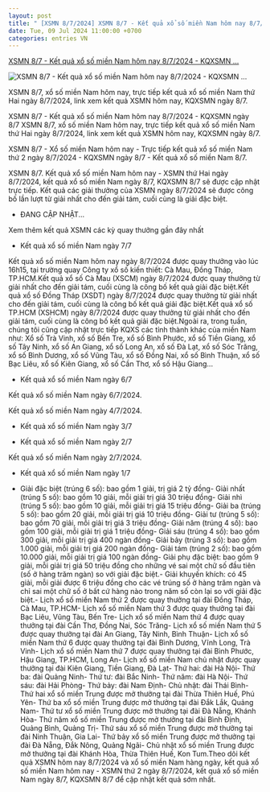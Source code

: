 ```yaml
---
layout: post
title: " [XSMN 8/7/2024] XSMN 8/7 - Kết quả xổ số miền Nam hôm nay 8/7/2024 - KQXSMN ..."
date: Tue, 09 Jul 2024 11:00:00 +0700
categories: entries VN
---
```

[XSMN 8/7 - Kết quả xổ số miền Nam hôm nay 8/7/2024 - KQXSMN ...](https://phapluat.suckhoedoisong.vn/xsmn-8-7-ket-qua-xo-so-mien-nam-hom-nay-8-7-2024-kqxsmn-ngay-8-7-62851.html)

![XSMN 8/7 - Kết quả xổ số miền Nam hôm nay 8/7/2024 - KQXSMN ...](https://skds.1cdn.vn/thumbs/1200x630/2024/07/08/suckhoedoisong.qltns.mediacdn.vn-zoom-600_315-324455921873985536-2024-6-6-_ket-qua-xo-so-mien-nam-hom-nay-1-171765848753717305556-92-136-675-1069-crop-1717658515175504270321.png)

XSMN 8/7, xổ số miền Nam hôm nay, trực tiếp kết quả xổ số miền Nam thứ Hai ngày 8/7/2024, link xem kết quả XSMN hôm nay, KQXSMN ngày 8/7.

XSMN 8/7 - Kết quả xổ số miền Nam hôm nay 8/7/2024 - KQXSMN ngày 8/7 XSMN 8/7, xổ số miền Nam hôm nay, trực tiếp kết quả xổ số miền Nam thứ Hai ngày 8/7/2024, link xem kết quả XSMN hôm nay, KQXSMN ngày 8/7.

XSMN 8/7 - Xổ số miền Nam hôm nay - Trực tiếp kết quả xổ số miền Nam thứ 2 ngày 8/7/2024 - KQXSMN ngày 8/7 - Kết quả xổ số miền Nam 8/7.

XSMN 8/7. Kết quả xổ số miền Nam hôm nay - XSMN thứ Hai ngày 8/7/2024, kết quả xổ số miền Nam ngày 8/7, KQXSMN 8/7 sẽ được cập nhật trực tiếp. Kết quả các giải thưởng của XSMN ngày 8/7/2024 sẽ được công bố lần lượt từ giải nhất cho đến giải tám, cuối cùng là giải đặc biệt.

* ĐANG CẬP NHẬT...

Xem thêm kết quả XSMN các kỳ quay thưởng gần đây nhất

- Kết quả xổ số miền Nam ngày 7/7

Kết quả xổ số miền Nam hôm nay ngày 8/7/2024 được quay thưởng vào lúc 16h15, tại trường quay Công ty xổ số kiến thiết: Cà Mau, Đồng Tháp, TP.HCM.Kết quả xổ số Cà Mau (XSCM) ngày 8/7/2024 được quay thưởng từ giải nhất cho đến giải tám, cuối cùng là công bố kết quả giải đặc biệt.Kết quả xổ số Đồng Tháp (XSDT) ngày 8/7/2024 được quay thưởng từ giải nhất cho đến giải tám, cuối cùng là công bố kết quả giải đặc biệt.Kết quả xổ số TP.HCM (XSHCM) ngày 8/7/2024 được quay thưởng từ giải nhất cho đến giải tám, cuối cùng là công bố kết quả giải đặc biệt.Ngoài ra, trong tuần, chúng tôi cũng cập nhật trực tiếp KQXS các tỉnh thành khác của miền Nam như: Xổ số Trà Vinh, xổ số Bến Tre, xổ số Bình Phước, xổ số Tiền Giang, xổ số Tây Ninh, xổ số An Giang, xổ số Long An, xổ số Đà Lạt, xổ số Sóc Trăng, xổ số Bình Dương, xổ số Vũng Tàu, xổ số Đồng Nai, xổ số Bình Thuận, xổ số Bạc Liêu, xổ số Kiên Giang, xổ số Cần Thơ, xổ số Hậu Giang...

- Kết quả xổ số miền Nam ngày 6/7

Kết quả xổ số miền Nam ngày 6/7/2024.



Kết quả xổ số miền Nam ngày 4/7/2024.

- Kết quả xổ số miền Nam ngày 3/7

- Kết quả xổ số miền Nam ngày 2/7



Kết quả xổ số miền Nam ngày 2/7/2024.

- Kết quả xổ số miền Nam ngày 1/7

- Giải đặc biệt (trúng 6 số): bao gồm 1 giải, trị giá 2 tỷ đồng- Giải nhất (trúng 5 số): bao gồm 10 giải, mỗi giải trị giá 30 triệu đồng- Giải nhì (trúng 5 số): bao gồm 10 giải, mỗi giải trị giá 15 triệu đồng- Giải ba (trúng 5 số): bao gồm 20 giải, mỗi giải trị giá 10 triệu đồng- Giải tư (trúng 5 số): bao gồm 70 giải, mỗi giải trị giá 3 triệu đồng- Giải năm (trúng 4 số): bao gồm 100 giải, mỗi giải trị giá 1 triệu đồng- Giải sáu (trúng 4 số): bao gồm 300 giải, mỗi giải trị giá 400 ngàn đồng- Giải bảy (trúng 3 số): bao gồm 1.000 giải, mỗi giải trị giá 200 ngàn đồng- Giải tám (trúng 2 số): bao gồm 10.000 giải, mỗi giải trị giá 100 ngàn đồng- Giải phụ đặc biệt: bao gồm 9 giải, mỗi giải trị giá 50 triệu đồng cho những vé sai một chữ số đầu tiên (số ở hàng trăm ngàn) so với giải đặc biệt.- Giải khuyến khích: có 45 giải, mỗi giải được 6 triệu đồng cho các vé trúng số ở hàng trăm ngàn và chỉ sai một chữ số ở bất cứ hàng nào trong năm số còn lại so với giải đặc biệt.- Lịch xổ số miền Nam thứ 2 được quay thưởng tại đài Đồng Tháp, Cà Mau, TP.HCM- Lịch xổ số miền Nam thứ 3 được quay thưởng tại đài Bạc Liêu, Vũng Tàu, Bến Tre- Lịch xổ số miền Nam thứ 4 được quay thưởng tại đài Cần Thơ, Đồng Nai, Sóc Trăng- Lịch xổ số miền Nam thứ 5 được quay thưởng tại đài An Giang, Tây Ninh, Bình Thuận- Lịch xổ số miền Nam thứ 6 được quay thưởng tại đài Bình Dương, Vĩnh Long, Trà Vinh- Lịch xổ số miền Nam thứ 7 được quay thưởng tại đài Bình Phước, Hậu Giang, TP.HCM, Long An- Lịch xổ số miền Nam chủ nhật được quay thưởng tại đài Kiên Giang, Tiền Giang, Đà Lạt- Thứ hai: đài Hà Nội- Thứ ba: đài Quảng Ninh- Thứ tư: đài Bắc Ninh- Thứ năm: đài Hà Nội- Thứ sáu: đài Hải Phòng- Thứ bảy: đài Nam Định- Chủ nhật: đài Thái Bình- Thứ hai xổ số miền Trung được mở thưởng tại đài Thừa Thiên Huế, Phú Yên- Thứ ba xổ số miền Trung được mở thưởng tại đài Đắk Lắk, Quảng Nam- Thứ tư xổ số miền Trung được mở thưởng tại đài Đà Nẵng, Khánh Hòa- Thứ năm xổ số miền Trung được mở thưởng tại đài Bình Định, Quảng Bình, Quảng Trị- Thứ sáu xổ số miền Trung được mở thưởng tại đài Ninh Thuận, Gia Lai- Thứ bảy xổ số miền Trung được mở thưởng tại đài Đà Nẵng, Đắk Nông, Quảng Ngãi- Chủ nhật xổ số miền Trung được mở thưởng tại đài Khánh Hòa, Thừa Thiên Huế, Kon Tum.Theo dõi kết quả XSMN hôm nay 8/7/2024 và xổ số miền Nam hàng ngày, kết quả xổ số miền Nam hôm nay - XSMN thứ 2 ngày 8/7/2024, kết quả xổ số miền Nam ngày 8/7, KQXSMN 8/7 để cập nhật kết quả sớm nhất.

